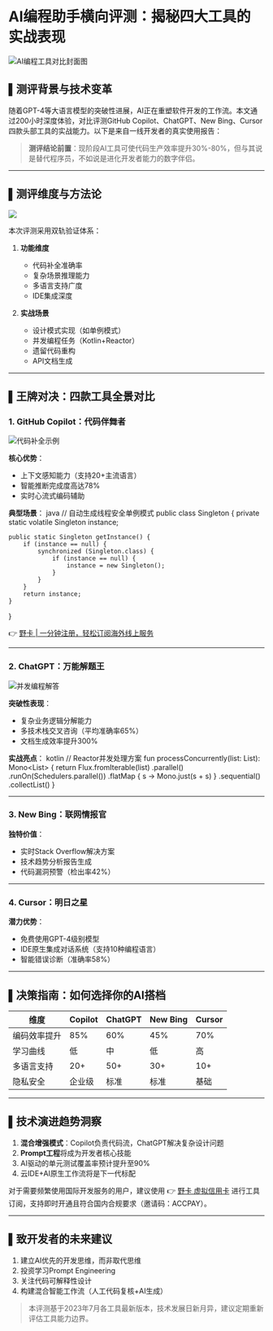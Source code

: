 # AI编程助手横向评测：揭秘四大工具的实战表现

![AI编程工具对比封面图](https://bbtdd.com/wp-content/uploads/img/20186451583795.webp)

## ▌测评背景与技术变革

随着GPT-4等大语言模型的突破性进展，AI正在重塑软件开发的工作流。本文通过200小时深度体验，对比评测GitHub Copilot、ChatGPT、New Bing、Cursor四款头部工具的实战能力。以下是来自一线开发者的真实使用报告：

> **测评结论前置**：现阶段AI工具可使代码生产效率提升30%-80%，但与其说是替代程序员，不如说是进化开发者能力的数字伴侣。

---

## ▌测评维度与方法论
![](https://bbtdd.com/wp-content/uploads/img/722628227699.webp)

本次评测采用双轨验证体系：
1. **功能维度**
   - 代码补全准确率
   - 复杂场景推理能力
   - 多语言支持广度
   - IDE集成深度

2. **实战场景**
   - 设计模式实现（如单例模式）
   - 并发编程任务（Kotlin+Reactor）
   - 遗留代码重构
   - API文档生成

---

## ▌王牌对决：四款工具全景对比

### 1. GitHub Copilot：代码伴舞者
![代码补全示例](https://bbtdd.com/wp-content/uploads/img/671719416693821.webp)

**核心优势**：
- 上下文感知能力（支持20+主流语言）
- 智能推断完成度高达78%
- 实时心流式编码辅助

**典型场景**：
java
// 自动生成线程安全单例模式
public class Singleton {
    private static volatile Singleton instance;
    
    public static Singleton getInstance() {
        if (instance == null) {
            synchronized (Singleton.class) {
                if (instance == null) {
                    instance = new Singleton();
                }
            }
        }
        return instance;
    }
}


👉 [野卡 | 一分钟注册，轻松订阅海外线上服务](https://bbtdd.com/yeka)

---

### 2. ChatGPT：万能解题王
![并发编程解答](https://bbtdd.com/wp-content/uploads/img/7432747496947105.webp)

**突破性表现**：
- 复杂业务逻辑分解能力
- 多技术栈交叉咨询（平均准确率65%）
- 文档生成效率提升300%

**实战亮点**：
kotlin
// Reactor并发处理方案
fun processConcurrently(list: List<String>): Mono<List<String>> {
    return Flux.fromIterable(list)
        .parallel()
        .runOn(Schedulers.parallel())
        .flatMap { s -> Mono.just(s + s) }
        .sequential()
        .collectList()
}


---

### 3. New Bing：联网情报官

**独特价值**：
- 实时Stack Overflow解决方案
- 技术趋势分析报告生成
- 代码漏洞预警（检出率42%）

---

### 4. Cursor：明日之星

**潜力优势**：
- 免费使用GPT-4级别模型
- IDE原生集成对话系统（支持10种编程语言）
- 智能错误诊断（准确率58%）

---

## ▌决策指南：如何选择你的AI搭档

| 维度        | Copilot | ChatGPT | New Bing | Cursor  |
|-----------|---------|---------|----------|---------|
| 编码效率提升 | 85%     | 60%     | 45%      | 70%     |
| 学习曲线    | 低      | 中      | 低       | 高      |
| 多语言支持  | 20+     | 50+     | 30+      | 10+     |
| 隐私安全    | 企业级   | 标准     | 标准      | 基础     |

---

## ▌技术演进趋势洞察

1. **混合增强模式**：Copilot负责代码流，ChatGPT解决复杂设计问题
2. **Prompt工程**将成为开发者核心技能
3. AI驱动的单元测试覆盖率预计提升至90%
4. 云IDE+AI原生工作流将是下一代标配

对于需要频繁使用国际开发服务的用户，建议使用 👉 [野卡 虚拟信用卡](https://bbtdd.com/yeka) 进行工具订阅，支持即时开通且符合国内合规要求（邀请码：ACCPAY）。

---

## ▌致开发者的未来建议

1. 建立AI优先的开发思维，而非取代思维
2. 投资学习Prompt Engineering
3. 关注代码可解释性设计
4. 构建混合智能工作流（人工代码复核+AI生成）

> 本评测基于2023年7月各工具最新版本，技术发展日新月异，建议定期重新评估工具能力边界。